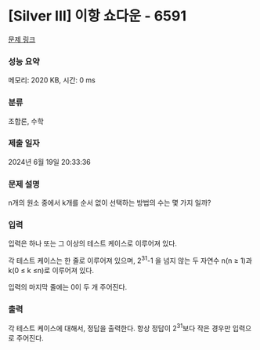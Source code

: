 # [Silver III] 이항 쇼다운 - 6591 

[문제 링크](https://www.acmicpc.net/problem/6591) 

### 성능 요약

메모리: 2020 KB, 시간: 0 ms

### 분류

조합론, 수학

### 제출 일자

2024년 6월 19일 20:33:36

### 문제 설명

<p>n개의 원소 중에서 k개를 순서 없이 선택하는 방법의 수는 몇 가지 일까?</p>

### 입력 

 <p>입력은 하나 또는 그 이상의 테스트 케이스로 이루어져 있다.</p>

<p>각 테스트 케이스는 한 줄로 이루어져 있으며, 2<sup>31</sup>-1 을 넘지 않는 두 자연수 n(n ≥ 1)과 k(0 ≤ k ≤n)로 이루어져 있다.</p>

<p>입력의 마지막 줄에는 0이 두 개 주어진다.</p>

### 출력 

 <p>각 테스트 케이스에 대해서, 정답을 출력한다. 항상 정답이 2<sup>31</sup>보다 작은 경우만 입력으로 주어진다.</p>

